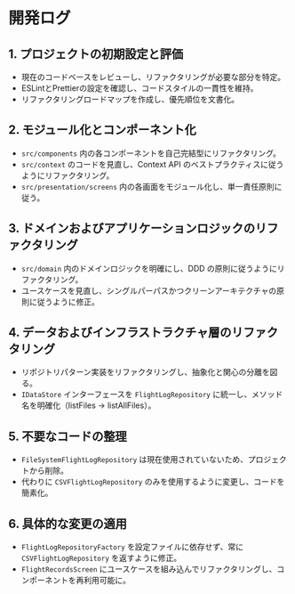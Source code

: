 
# 開発ログ

## 1. プロジェクトの初期設定と評価
- 現在のコードベースをレビューし、リファクタリングが必要な部分を特定。
- ESLintとPrettierの設定を確認し、コードスタイルの一貫性を維持。
- リファクタリングロードマップを作成し、優先順位を文書化。

## 2. モジュール化とコンポーネント化
- `src/components` 内の各コンポーネントを自己完結型にリファクタリング。
- `src/context` のコードを見直し、Context API のベストプラクティスに従うようにリファクタリング。
- `src/presentation/screens` 内の各画面をモジュール化し、単一責任原則に従う。

## 3. ドメインおよびアプリケーションロジックのリファクタリング
- `src/domain` 内のドメインロジックを明確にし、DDD の原則に従うようにリファクタリング。
- ユースケースを見直し、シングルパーパスかつクリーンアーキテクチャの原則に従うように修正。

## 4. データおよびインフラストラクチャ層のリファクタリング
- リポジトリパターン実装をリファクタリングし、抽象化と関心の分離を図る。
- `IDataStore` インターフェースを `FlightLogRepository` に統一し、メソッド名を明確化（listFiles -> listAllFiles）。

## 5. 不要なコードの整理
- `FileSystemFlightLogRepository` は現在使用されていないため、プロジェクトから削除。
- 代わりに `CSVFlightLogRepository` のみを使用するように変更し、コードを簡素化。

## 6. 具体的な変更の適用
- `FlightLogRepositoryFactory` を設定ファイルに依存せず、常に `CSVFlightLogRepository` を返すように修正。
- `FlightRecordsScreen` にユースケースを組み込んでリファクタリングし、コンポーネントを再利用可能に。